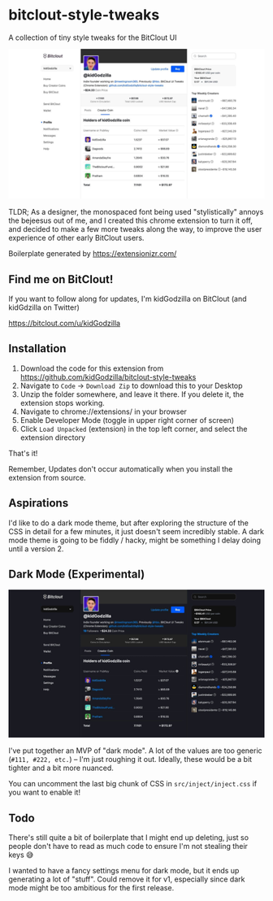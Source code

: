 # bitclout-style-tweaks

A collection of tiny style tweaks for the BitClout UI

![Screenshot](/screenshot.jpg?raw=true "Screenshot (default)")

TLDR; As a designer, the monospaced font being used "stylistically" annoys the bejeesus out of me, and I created this chrome extension to turn it off, and decided to make a few more tweaks along the way, to improve the user experience of other early BitClout users.

Boilerplate generated by https://extensionizr.com/


## Find me on BitClout!

If you want to follow along for updates, I'm kidGodzilla on BitClout (and kidGdzilla on Twitter)

https://bitclout.com/u/kidGodzilla


## Installation

1. Download the code for this extension from https://github.com/kidGodzilla/bitclout-style-tweaks
2. Navigate to `Code` → `Download Zip` to download this to your Desktop
3. Unzip the folder somewhere, and leave it there. If you delete it, the extension stops working.
4. Navigate to chrome://extensions/ in your browser
5. Enable Developer Mode (toggle in upper right corner of screen)
6. Click `Load Unpacked` (extension) in the top left corner, and select the extension directory

That's it! 

Remember, Updates don't occur automatically when you install the extension from source.


## Aspirations

I'd like to do a dark mode theme, but after exploring the structure of the CSS in detail for a few minutes, it just doesn't seem incredibly stable. A dark mode theme is going to be fiddly / hacky, might be something I delay doing until a version 2.

## Dark Mode (Experimental)

![Screenshot dark](/screenshot-dark.jpg?raw=true "Screenshot (dark)")

I've put together an MVP of "dark mode". A lot of the values are too generic (`#111, #222, etc.`) – I'm just roughing it out. Ideally, these would be a bit tighter and a bit more nuanced.

You can uncomment the last big chunk of CSS in `src/inject/inject.css` if you want to enable it!


## Todo

There's still quite a bit of boilerplate that I might end up deleting, just so people don't have to read as much code to ensure I'm not stealing their keys 😅 

I wanted to have a fancy settings menu for dark mode, but it ends up generating a lot of "stuff". Could remove it for v1, especially since dark mode might be too ambitious for the first release.

